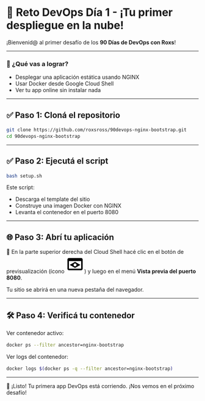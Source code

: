 
# 🧪 Reto DevOps Día 1 - ¡Tu primer despliegue en la nube!

¡Bienvenid@ al primer desafío de los **90 Días de DevOps con Roxs**!

---

### 🚀 ¿Qué vas a lograr?

- Desplegar una aplicación estática usando NGINX
- Usar Docker desde Google Cloud Shell
- Ver tu app online sin instalar nada

---

## ✅ Paso 1: Cloná el repositorio

```bash
git clone https://github.com/roxsross/90devops-nginx-bootstrap.git
cd 90devops-nginx-bootstrap
````

---

## ✅ Paso 2: Ejecutá el script

```bash
bash setup.sh
```

Este script:

* Descarga el template del sitio
* Construye una imagen Docker con NGINX
* Levanta el contenedor en el puerto 8080

---

## 🌐 Paso 3: Abrí tu aplicación

🔎 En la parte superior derecha del Cloud Shell hacé clic en el botón
de previsualización (ícono <img src="web-preview-icon-v1.svg">)
y luego en el menú **Vista previa del puerto 8080**.

Tu sitio se abrirá en una nueva pestaña del navegador.

---

## 🛠️ Paso 4: Verificá tu contenedor

Ver contenedor activo:

```bash
docker ps --filter ancestor=nginx-bootstrap
```

Ver logs del contenedor:

```bash
docker logs $(docker ps -q --filter ancestor=nginx-bootstrap)
```

---

🎉 ¡Listo!
Tu primera app DevOps está corriendo.
¡Nos vemos en el próximo desafío!

